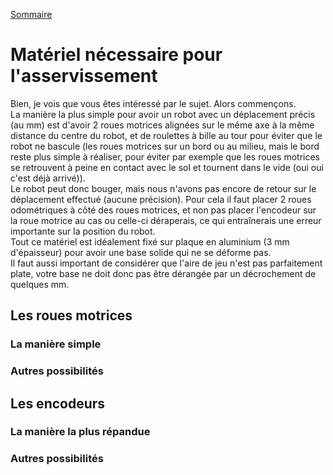 [Sommaire](electronique/README.md)
# Matériel nécessaire pour l'asservissement
Bien, je vois que vous êtes intéressé par le sujet. Alors commençons.  
La manière la plus simple pour avoir un robot avec un déplacement précis (au mm) est d'avoir 2 roues motrices alignées sur le même axe à la même distance du centre du robot, et de roulettes à bille au tour pour éviter que le robot ne bascule (les roues motrices sur un bord ou au milieu, mais le bord reste plus simple à réaliser, pour éviter par exemple que les roues motrices se retrouvent à peine en contact avec le sol et tournent dans le vide (oui oui c'est déjà arrivé)).  
Le robot peut donc bouger, mais nous n'avons pas encore de retour sur le déplacement effectué (aucune précision). Pour cela il faut placer 2 roues odométriques à côté des roues motrices, et non pas placer l'encodeur sur la roue motrice au cas ou celle-ci déraperais, ce qui entraînerais une erreur importante sur la position du robot.  
Tout ce matériel est idéalement fixé sur plaque en aluminium (3 mm d'épaisseur) pour avoir une base solide qui ne se déforme pas.  
Il faut aussi important de considérer que l'aire de jeu n'est pas parfaitement plate, votre base ne doit donc pas être dérangée par un décrochement de quelques mm.

## Les roues motrices
### La manière simple
### Autres possibilités

## Les encodeurs
### La manière la plus répandue
### Autres possibilités
